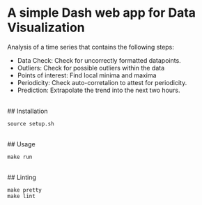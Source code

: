 # A simple Dash web app for Data Visualization

Analysis of a time series that contains the following steps:
- Data Check: Check for uncorrectly formatted datapoints.
- Outliers: Check for possible outliers within the data
- Points of interest: Find local minima and maxima
- Periodicity: Check auto-corretalion to attest for periodicity.
- Prediction: Extrapolate the trend into the next two hours.

<br>
## Installation

```
source setup.sh
```
<br>
## Usage

```
make run
```
<br>
## Linting

```
make pretty
make lint
```